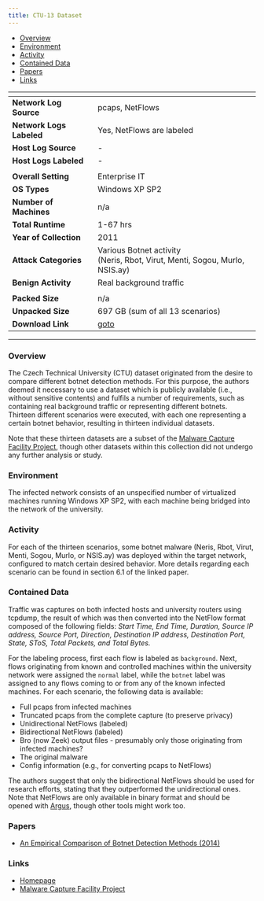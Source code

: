 ```yaml
---
title: CTU-13 Dataset
---
```


- [Overview](#overview)
- [Environment](#environment)
- [Activity](#activity)
- [Contained Data](#contained-data)
- [Papers](#papers)
- [Links](#links)

| <!-- -->                 | <!-- -->                                                                       |
|--------------------------|--------------------------------------------------------------------------------|
| **Network Log Source**   | pcaps, NetFlows                                                                |
| **Network Logs Labeled** | Yes, NetFlows are labeled                                                      |
| **Host Log Source**      | -                                                                              |
| **Host Logs Labeled**    | -                                                                              |
|                          |                                                                                |
| **Overall Setting**      | Enterprise IT                                                                  |
| **OS Types**             | Windows XP SP2                                                                 |
| **Number of Machines**   | n/a                                                                            |
| **Total Runtime**        | 1-67 hrs                                                                       |
| **Year of Collection**   | 2011                                                                           |
| **Attack Categories**    | Various Botnet activity<br/>(Neris, Rbot, Virut, Menti, Sogou, Murlo, NSIS.ay) |
| **Benign Activity**      | Real background traffic                                                        |
|                          |                                                                                |
| **Packed Size**          | n/a                                                                            |
| **Unpacked Size**        | 697 GB (sum of all 13 scenarios)                                               |
| **Download Link**        | [goto](https://www.stratosphereips.org/datasets-ctu13)                         |

***

### Overview

The Czech Technical University (CTU) dataset originated from the desire to compare different botnet detection methods.
For this purpose, the authors deemed it necessary to use a dataset which is publicly available (i.e., without sensitive
contents) and fulfils a number of requirements, such as containing real background traffic or representing different
botnets.
Thirteen different scenarios were executed, with each one representing a certain botnet behavior, resulting in thirteen
individual datasets.

Note that these thirteen datasets are a subset of the [Malware Capture Facility Project](https://mcfp.weebly.com/), though other datasets within this collection did not undergo any further analysis or study.

### Environment

The infected network consists of an unspecified number of virtualized machines running Windows XP SP2, with each machine
being bridged into the network of the university.

### Activity

For each of the thirteen scenarios, some botnet malware (Neris, Rbot, Virut, Menti, Sogou, Murlo, or NSIS.ay) was
deployed within the target network, configured to match certain desired behavior. More details regarding each scenario
can be found in section 6.1 of the linked paper.

### Contained Data

Traffic was captures on both infected hosts and university routers using tcpdump, the result of which was then converted
into the NetFlow format composed of the following fields:
_Start Time, End Time, Duration, Source IP address, Source Port, Direction, Destination IP address, Destination Port,
State, SToS, Total Packets, and Total Bytes._

For the labeling process, first each flow is labeled as `background`.
Next, flows originating from known and controlled machines within the university network were assigned the `normal`
label, while the `botnet` label was assigned to any flows coming to or from any of the known infected machines.
For each scenario, the following data is available:

- Full pcaps from infected machines
- Truncated pcaps from the complete capture (to preserve privacy)
- Unidirectional NetFlows (labeled)
- Bidirectional NetFlows (labeled)
- Bro (now Zeek) output files - presumably only those originating from infected machines?
- The original malware
- Config information (e.g., for converting pcaps to NetFlows)

The authors suggest that only the bidirectional NetFlows should be used for research efforts, stating that they
outperformed the unidirectional ones.
Note that NetFlows are only available in binary format and should be opened
with [Argus](https://openargus.org/using-argus), though other tools might work too.

### Papers

- [An Empirical Comparison of Botnet Detection Methods (2014)](https://doi.org/10.1016/j.cose.2014.05.011)

### Links

- [Homepage](https://www.stratosphereips.org/datasets-ctu13)
- [Malware Capture Facility Project](https://mcfp.weebly.com/)